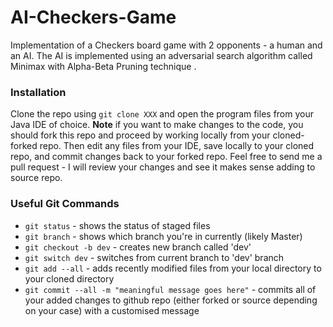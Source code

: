 # AI-Checkers-Game
Implementation of a Checkers board game with 2 opponents - a human and an AI. The AI is implemented using an adversarial search algorithm called Minimax with Alpha-Beta Pruning technique .

### Installation
Clone the repo using `git clone XXX` and open the program files from your Java IDE of choice. **Note** if you want to make changes to the code, you should fork this repo and proceed by working locally from your cloned-forked repo. Then edit any files from your IDE, save locally to your cloned repo, and commit changes back to your forked repo. Feel free to send me a pull request - I will review your changes and see it makes sense adding to source repo.

### Useful Git Commands
- `git status` - shows the status of staged files
- `git branch` - shows which branch you're in currently (likely Master)
- `git checkout -b dev` - creates new branch called 'dev'
- `git switch dev` - switches from current branch to 'dev' branch
- `git add --all` - adds recently modified files from your local directory to your cloned directory
- `git commit --all -m "meaningful message goes here"` - commits all of your added changes to github repo (either forked or source depending on your case) with a customised message
